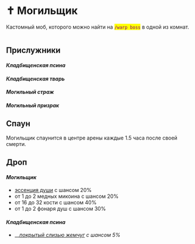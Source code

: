 # ✝ Могильщик

Кастомный моб, которого можно найти на <mark style="color:purple;">`/warp boss`</mark> в одной из комнат.

<figure><img src="../../../.gitbook/assets/nocsy_fpv2_boss.gif" alt=""><figcaption></figcaption></figure>

## Прислужники

#### _Кладбищенская псина_

#### _Кладбищенская тварь_

#### _Могильный страж_

#### _Могильный призрак_

## Спаун

Могильщик спаунится в центре арены каждые 1.5 часа после своей смерти.

## Дроп

#### _Могильщик_

* [эссенция души](../../essencii/essenciya-dushi.md) с шансом 20%
* от 1 до 2 медных микоина с шансом 20%
* от 16 до 32 кости с шансом 40%
* от 1 до 2 фонаря душ с шансом 30%

#### _Кладбищенская псина_

* __[_покрытый слизью жемчуг_](../../materialy/pokrytyi-slizyu-zhemchug.md) _с шансом 5%_
